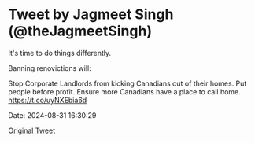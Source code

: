 # Tweet by Jagmeet Singh (@theJagmeetSingh)

It's time to do things differently.

Banning renovictions will: 

Stop Corporate Landlords from kicking Canadians out of their homes.
Put people before profit. 
Ensure more Canadians have a place to call home. https://t.co/uyNXEbia6d

Date: 2024-08-31 16:30:29

[Original Tweet](https://x.com/theJagmeetSingh/status/1829919698672070930)
